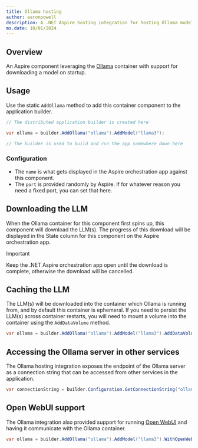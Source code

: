```yaml
---
title: Ollama hosting
author: aaronpowell
description: A .NET Aspire hosting integration for hosting Ollama models using the Ollama container.
ms.date: 10/01/2024
---
```


## Overview

An Aspire component leveraging the [Ollama](https://ollama.com) container with support for downloading a model on startup.

## Usage

Use the static `AddOllama` method to add this container component to the application builder.

```csharp
// The distributed application builder is created here

var ollama = builder.AddOllama("ollama").AddModel("llama3");

// The builder is used to build and run the app somewhere down here
```

### Configuration

- The `name` is what gets displayed in the Aspire orchestration app against this component.
- The `port` is provided randomly by Aspire. If for whatever reason you need a fixed port, you can set that here.

## Downloading the LLM

When the Ollama container for this component first spins up, this component will download the LLM(s). The progress of this download will be displayed in the State column for this component on the Aspire orchestration app.

> [!IMPORTANT]
> Keep the .NET Aspire orchestration app open until the download is complete, otherwise the download will be cancelled.

## Caching the LLM

The LLM(s) will be downloaded into the container which Ollama is running from, and by default this container is ephemeral. If you need to persist the LLM(s) across container restarts, you will need to mount a volume into the container using the `AddDataVolume` method.

```csharp
var ollama = builder.AddOllama("ollama").AddModel("llama3").AddDataVolume();
```

## Accessing the Ollama server in other services

The Ollama hosting integration exposes the endpoint of the Ollama server as a connection string that can be accessed from other services in the application.

```csharp
var connectionString = builder.Configuration.GetConnectionString("ollama");
```

## Open WebUI support

The Ollama integration also provided support for running [Open WebUI](https://openwebui.com/) and having it communicate with the Ollama container.

```csharp
var ollama = builder.AddOllama("ollama").AddModel("llama3").WithOpenWebUI();
```
